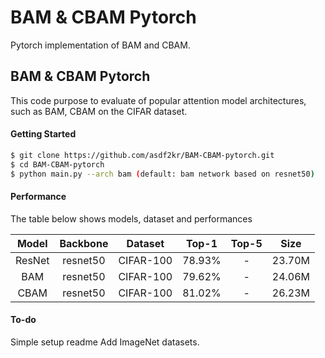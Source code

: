 BAM & CBAM Pytorch
==================

Pytorch implementation of BAM and CBAM.
## BAM & CBAM Pytorch

This code purpose to evaluate of popular attention model architectures, such as BAM, CBAM on the CIFAR dataset.

#### Getting Started
```bash
$ git clone https://github.com/asdf2kr/BAM-CBAM-pytorch.git
$ cd BAM-CBAM-pytorch
$ python main.py --arch bam (default: bam network based on resnet50)
```

#### Performance
The table below shows models, dataset and performances

Model | Backbone | Dataset | Top-1 | Top-5 | Size
:----:| :----:| :------:| :----:|:-----:|:----:
ResNet| resnet50 |CIFAR-100 | 78.93% | - | 23.70M
BAM   | resnet50 |CIFAR-100 | 79.62% | - | 24.06M
CBAM  | resnet50 |CIFAR-100 | 81.02% | - | 26.23M

#### To-do
Simple setup readme
Add ImageNet datasets.
